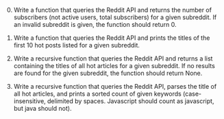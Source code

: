 0. Write a function that queries the Reddit API and returns the number of subscribers (not active users, total subscribers) for a given subreddit. If an invalid subreddit is given, the function should return 0.

1. Write a function that queries the Reddit API and prints the titles of the first 10 hot posts listed for a given subreddit.

2. Write a recursive function that queries the Reddit API and returns a list containing the titles of all hot articles for a given subreddit. If no results are found for the given subreddit, the function should return None.

3. Write a recursive function that queries the Reddit API, parses the title of all hot articles, and prints a sorted count of given keywords (case-insensitive, delimited by spaces. Javascript should count as javascript, but java should not).
